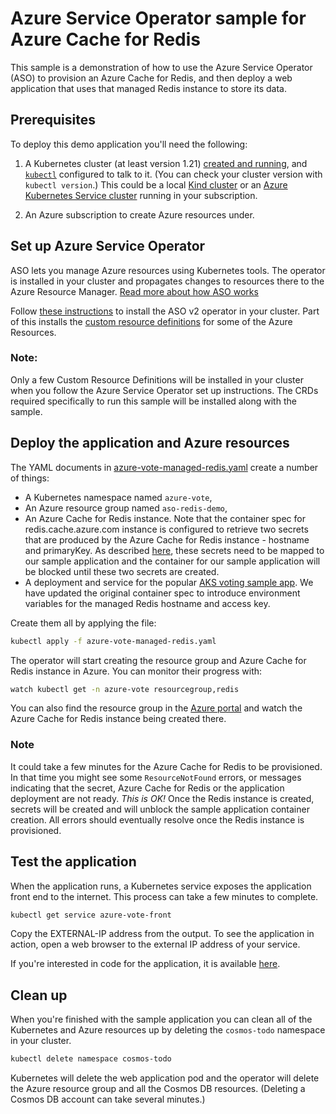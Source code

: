 # Azure Service Operator sample for Azure Cache for Redis

This sample is a demonstration of how to use the Azure Service Operator (ASO) to provision an Azure Cache for Redis,
and then deploy a web application that uses that managed Redis instance to store its data.

## Prerequisites

To deploy this demo application you'll need the following:

1. A Kubernetes cluster (at least version 1.21) [created and
   running](https://kubernetes.io/docs/tutorials/kubernetes-basics/create-cluster/),
   and [`kubectl`](https://kubernetes.io/docs/tasks/tools/#kubectl) configured to talk to it. (You can check your cluster
   version with `kubectl version`.) This could be a local [Kind cluster](https://kind.sigs.k8s.io/docs/user/quick-start/)
   or an [Azure Kubernetes Service
   cluster](https://docs.microsoft.com/en-us/azure/aks/tutorial-kubernetes-deploy-cluster)
   running in your subscription.

2. An Azure subscription to create Azure resources under.

## Set up Azure Service Operator

ASO lets you manage Azure resources using Kubernetes tools.
The operator is installed in your cluster and propagates changes to resources there to the Azure Resource Manager.
[Read more about how ASO works](https://github.com/azure/azure-service-operator#what-is-it)

Follow [these
instructions](https://github.com/Azure/azure-service-operator/tree/master/v2#installation) to install the ASO v2 operator in your cluster.
Part of this installs
the [custom resource definitions](https://kubernetes.io/docs/concepts/extend-kubernetes/api-extension/custom-resources/) for some of the Azure Resources.

### Note: 
Only a few Custom Resource Definitions will be installed in your cluster when you follow the Azure Service Operator set up instructions. The CRDs required specifically to run this sample will be installed along with the sample.


## Deploy the application and Azure resources

The YAML documents in [azure-vote-managed-redis.yaml](azure-vote-managed-redis.yaml) create a number of things:

* A Kubernetes namespace named `azure-vote`,
* An Azure resource group named `aso-redis-demo`,
* An Azure Cache for Redis instance. Note that the container spec for redis.cache.azure.com instance is configured to retrieve two secrets that are produced by the Azure Cache for Redis instance - hostname and primaryKey. As described [here](https://azure.github.io/azure-service-operator/guide/secrets/#how-to-retrieve-secrets-created-by-azure), these secrets need to be mapped to our sample application and the container for our sample application will be blocked until these two secrets are created.
* A deployment and service for the popular [AKS voting sample app](https://github.com/Azure-Samples/azure-voting-app-redis). We have updated the original container spec to introduce environment variables for the managed Redis hostname and access key. 

Create them all by applying the file:
```sh
kubectl apply -f azure-vote-managed-redis.yaml
```

The operator will start creating the resource group and Azure Cache for Redis instance in Azure.
You can monitor their progress with:
```sh
watch kubectl get -n azure-vote resourcegroup,redis
```
You can also find the resource group in the [Azure portal](https://portal.azure.com) and watch the Azure Cache for Redis instance being created there.

### Note
It could take a few minutes for the Azure Cache for Redis to be provisioned. In that time you might see some `ResourceNotFound` errors, or messages indicating that the secret, Azure Cache for Redis or the application deployment are not ready.
*This is OK!*
Once the Redis instance is created, secrets will be created and will unblock the sample application container creation. All errors should eventually resolve once the Redis instance is provisioned.

## Test the application
When the application runs, a Kubernetes service exposes the application front end to the internet. This process can take a few minutes to complete.

```sh
kubectl get service azure-vote-front 
```

Copy the EXTERNAL-IP address from the output. To see the application in action, open a web browser to the external IP address of your service.

If you're interested in code for the application, it is available [here](https://github.com/Azure-Samples/azure-voting-app-redis).

## Clean up

When you're finished with the sample application you can clean all of the Kubernetes and Azure resources up by deleting the `cosmos-todo` namespace in your cluster.
```sh
kubectl delete namespace cosmos-todo
```

Kubernetes will delete the web application pod and the operator will delete the Azure resource group and all the Cosmos DB resources.
(Deleting a Cosmos DB account can take several minutes.)

